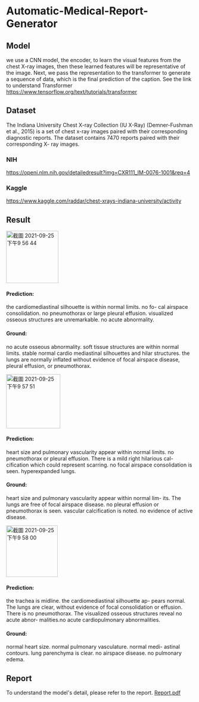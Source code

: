 # Automatic-Medical-Report-Generator

## Model

we use a CNN model, the encoder, to learn the visual features from the chest X-ray images, then these learned features will be representative of the image. Next, we pass the representation to the transformer to generate a sequence of data, which is the final prediction of the caption. See the link to understand Transformer https://www.tensorflow.org/text/tutorials/transformer



## Dataset

The Indiana University Chest X-ray Collection (IU X-Ray) (Demner-Fushman et al., 2015) is a set of chest x-ray images paired with their corresponding diagnostic reports. The dataset contains 7470 reports paired with their corresponding X- ray images. 
### NIH

https://openi.nlm.nih.gov/detailedresult?img=CXR111_IM-0076-1001&req=4

### Kaggle

https://www.kaggle.com/raddar/chest-xrays-indiana-university/activity


## Result



<img align="center" width="140" alt="截圖 2021-09-25 下午9 56 44" src="https://user-images.githubusercontent.com/43490777/134774027-0546323a-0690-4e3d-b669-bec4c222fba2.png">

#### Prediction: 
the cardiomediastinal silhouette is within normal limits. no fo- cal airspace consolidation. no pneumothorax or large pleural effusion. visualized osseous structures are unremarkable. no acute abnormality.

#### Ground: 
no acute osseous abnormality. soft tissue structures are within normal limits. stable normal cardio mediastinal silhouettes and hilar structures. the lungs are normally inflated without evidence of focal airspace disease, pleural effusion, or pneumothorax.

<img align="center" width="145" alt="截圖 2021-09-25 下午9 57 51" src="https://user-images.githubusercontent.com/43490777/134774067-04aa4818-6638-4031-9789-22829cdab472.png">

#### Prediction: 
heart size and pulmonary vascularity appear within normal limits. no pneumothorax or pleural effusion. There is a mild right hilarious cal- cification which could represent scarring. no focal airspace consolidation is seen. hyperexpanded lungs.

#### Ground: 
heart size and pulmonary vascularity appear within normal lim- its. The lungs are free of focal airspace disease. no pleural effusion or pneumothorax is seen. vascular calcification is noted. no evidence of active disease.


<img align="center" width="138" alt="截圖 2021-09-25 下午9 58 00" src="https://user-images.githubusercontent.com/43490777/134774078-7b887e0e-3b74-46ad-9480-b2d7c3ba51c0.png">

#### Prediction: 
the trachea is midline. the cardiomediastinal silhouette ap- pears normal. The lungs are clear, without evidence of focal consolidation or effusion. There is no pneumothorax. The visualized osseous structures reveal no acute abnor- malities.no acute cardiopulmonary abnormalities.

#### Ground: 
normal heart size. normal pulmonary vasculature. normal medi- astinal contours. lung parenchyma is clear. no airspace disease. no pulmonary edema.

## Report
To understand the model's detail, please refer to the report.
[Report.pdf](https://github.com/asd08573064/Automatic-Medical-Report-Generator/files/7229854/Team_9.pdf)


